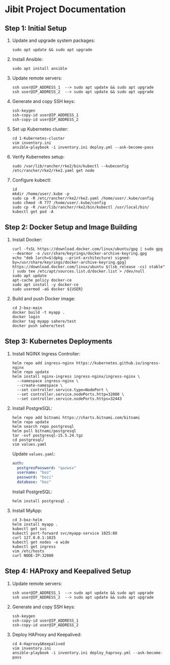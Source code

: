 # Jibit Project Documentation

## Step 1: Initial Setup

1. Update and upgrade system packages:
   ```
   sudo apt update && sudo apt upgrade
   ```

2. Install Ansible:
   ```
   sudo apt install ansible
   ```

3. Update remote servers:
   ```
   ssh user@IP_ADDRESS_1  --> sudo apt update && sudo apt upgrade
   ssh user@IP_ADDRESS_2  --> sudo apt update && sudo apt upgrade
   ```

4. Generate and copy SSH keys:
   ```
   ssh-keygen
   ssh-copy-id user@IP_ADDRESS_1
   ssh-copy-id user@IP_ADDRESS_2
   ```

5. Set up Kubernetes cluster:
   ```
   cd 1-Kubernetes-cluster
   vim inventory.ini
   ansible-playbook -i inventory.ini deploy.yml --ask-become-pass
   ```

6. Verify Kubernetes setup:
   ```
   sudo /var/lib/rancher/rke2/bin/kubectl --kubeconfig /etc/rancher/rke2/rke2.yaml get node
   ```

7. Configure kubectl:
   ```
   id
   mkdir /home/user/.kube -p
   sudo cp -R /etc/rancher/rke2/rke2.yaml /home/user/.kube/config
   sudo chmod -R 777 /home/user/.kube/config
   sudo cp -R /var/lib/rancher/rke2/bin/kubectl /usr/local/bin/
   kubectl get pod -A
   ```

## Step 2: Docker Setup and Image Building

1. Install Docker:
   ```
   curl -fsSL https://download.docker.com/linux/ubuntu/gpg | sudo gpg --dearmor -o /usr/share/keyrings/docker-archive-keyring.gpg
   echo "deb [arch=$(dpkg --print-architecture) signed-by=/usr/share/keyrings/docker-archive-keyring.gpg] https://download.docker.com/linux/ubuntu $(lsb_release -cs) stable" | sudo tee /etc/apt/sources.list.d/docker.list > /dev/null
   sudo apt update
   apt-cache policy docker-ce
   sudo apt install -y docker-ce
   sudo usermod -aG docker ${USER}
   ```

2. Build and push Docker image:
   ```
   cd 2-boz-main
   docker build -t myapp .
   docker login
   docker tag myapp sahere/test
   docker push sahere/test
   ```

## Step 3: Kubernetes Deployments

1. Install NGINX Ingress Controller:
   ```
   helm repo add ingress-nginx https://kubernetes.github.io/ingress-nginx
   helm repo update
   helm install nginx-ingress ingress-nginx/ingress-nginx \
     --namespace ingress-nginx \
     --create-namespace \
     --set controller.service.type=NodePort \
     --set controller.service.nodePorts.http=32080 \
     --set controller.service.nodePorts.https=32443
   ```

2. Install PostgreSQL:
   ```
   helm repo add bitnami https://charts.bitnami.com/bitnami
   helm repo update
   helm search repo postgresql
   helm pull bitnami/postgresql
   tar -xvf postgresql-15.5.24.tgz
   cd postgresql/
   vim values.yaml
   ```

   Update `values.yaml`:
   ```yaml
   auth:
     postgresPassword: "qazwsx"
     username: "boz"
     password: "bozi"
     database: "boz"
   ```

   Install PostgreSQL:
   ```
   helm install postgresql .
   ```

3. Install MyApp:
   ```
   cd 3-boz-helm
   helm install myapp .
   kubectl get svc
   kubectl port-forward svc/myapp-service 1025:80
   curl 127.0.0.1:1025
   kubectl get nodes -o wide
   kubectl get ingress
   vim /etc/hosts
   curl NODE-IP:32080
   ```

## Step 4: HAProxy and Keepalived Setup

1. Update remote servers:
   ```
   ssh user@IP_ADDRESS_1  --> sudo apt update && sudo apt upgrade
   ssh user@IP_ADDRESS_2  --> sudo apt update && sudo apt upgrade
   ```

2. Generate and copy SSH keys:
   ```
   ssh-keygen
   ssh-copy-id user@IP_ADDRESS_1
   ssh-copy-id user@IP_ADDRESS_2
   ```

3. Deploy HAProxy and Keepalived:
   ```
   cd 4-Haproxy&Keepalived
   vim inventory.ini
   ansible-playbook -i inventory.ini deploy_haproxy.yml --ask-become-pass
   ```
